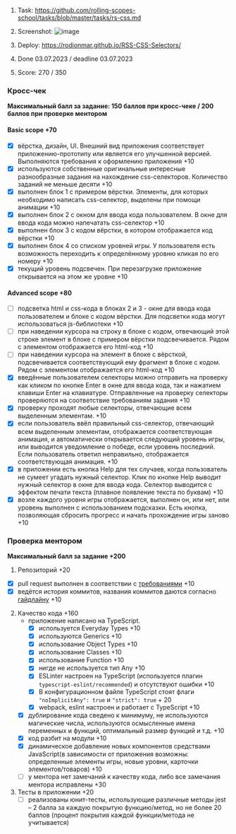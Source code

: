 1. Task: https://github.com/rolling-scopes-school/tasks/blob/master/tasks/rs-css.md
2. Screenshot: 
![image](https://github.com/rolling-scopes-school/rodionmar-JSFE2023Q1/assets/96232672/1dd0b65e-7b0b-4c86-81e6-def5e8e3daa8)

3. Deploy: https://rodionmar.github.io/RSS-CSS-Selectors/
4. Done 03.07.2023 / deadline 03.07.2023
5. Score: 270 / 350
  ### Кросс-чек

**Максимальный балл за задание: 150 баллов при кросс-чеке / 200 баллов при проверке ментором**

#### Basic scope +70

- [x] вёрстка, дизайн, UI. Внешний вид приложения соответствует приложению-прототипу или является его улучшенной версией. Выполняются требования к оформлению приложения +10
- [x] используются собственные оригинальные интересные разнообразные задания на нахождение css-селекторов. Количество заданий не меньше десяти +10
- [x] выполнен блок 1 с примером вёрстки. Элементы, для которых необходимо написать css-селектор, выделены при помощи анимации +10
- [x] выполнен блок 2 с окном для ввода кода пользователем. В окне для ввода кода можно напечатать css-селектор +10
- [x] выполнен блок 3 с кодом вёрстки, в котором отображается код вёрстки +10
- [x] выполнен блок 4 со списком уровней игры. У пользователя есть возможность переходить к определённому уровню кликая по его номеру +10
- [x] текущий уровень подсвечен. При перезагрузке приложение открывается на этом же уровне +10

#### Advanced scope +80

- [ ] подсветка html и css-кода в блоках 2 и 3 - окне для ввода кода пользователем и блоке с кодом вёрстки. Для подсветки кода могут использоваться js-библиотеки +10
- [ ] при наведении курсора на строку в блоке с кодом, отвечающий этой строке элемент в блоке с примером вёрстки подсвечивается. Рядом с элементом отображается его html-код +10
- [ ] при наведении курсора на элемент в блоке с вёрсткой, подсвечивается соответствующий ему фрагмент в блоке с кодом. Рядом с элементом отображается его html-код +10
- [x] введённые пользователем селекторы можно отправить на проверку как кликом по кнопке Enter в окне для ввода кода, так и нажатием клавиши Enter на клавиатуре. Отправленные на проверку селекторы проверяются на соответствие требованиям задания +10
- [x] проверку проходят любые селекторы, отвечающие всем выделенным элементам. +10
- [x] если пользователь ввёл правильный css-селектор, отвечающий всем выделенным элементам, отображается соответствующая анимация, и автоматически открывается следующий уровень игры, или выводится уведомление о победе, если уровень последний. Если пользователь ответил неправильно, отображается соответствующая анимация. +10
- [x] в приложении есть кнопка Help для тех случаев, когда пользователь не сумеет угадать нужный селектор. Клик по кнопке Help выводит нужный селектор в окне для ввода кода. Селектор выводится с эффектом печати текста (плавное появление текста по буквам) +10
- [x] возле каждого уровня игры отображается, выполнен он, или нет, или уровень выполнен с использованием подсказки. Есть кнопка, позволяющая сбросить прогресс и начать прохождение игры заново +10

### Проверка ментором

 **Максимальный балл за задание +200**

1. Репозиторий +20
- [x] pull request выполнен в соответствии с [требованиями](https://docs.rs.school/#/pull-request-review-process?id=Требования-к-pull-request-pr) +10
- [x] ведётся история коммитов, названия коммитов даются согласно [гайдлайну](https://docs.rs.school/#/git-convention) +10

2. Качество кода +160
   - приложение написано на TypeScript.
     - [x] используется Everyday Types +10
     - [x] используются Generics +10
     - [x] использование Object Types +10  
     - [x] использование Classes +10
     - [x] использование Function +10
     - [x] нигде не используется тип Any +10
     - [x] ESLinter настроен на TypeScript (используется плагин `typescript-eslint/recommended`) и отсутствуют ошибки +10
     - [x] В конфигурационном файле TypeScript стоят флаги `"noImplicitAny": true` и `"strict": true` + 20
     - [x] webpack, eslint настроен и работает с TypeScript +10
   - [x] дублирование кода сведено к минимуму, не используются магические числа, используются осмысленные имена переменных и функций, оптимальный размер функций и т.д. +10
   - [x] код разбит на модули +10
   - [x] динамическое добавление новых компонентов средствами JavaScript(в зависимости от приложения возможны: определенные элементы игры, новые уровни, карточки элементов/товаров) +10
   - [ ] у ментора нет замечаний к качеству кода, либо все замечания ментора исправлены +30
3. Тесты в приложении +20
   - [ ] реализованы юнит-тесты, использующие различные методы jest – 2 балла за каждую покрытую функцию/метод, но не более 20 баллов (процент покрытия каждой функции/метода не учитывается)
